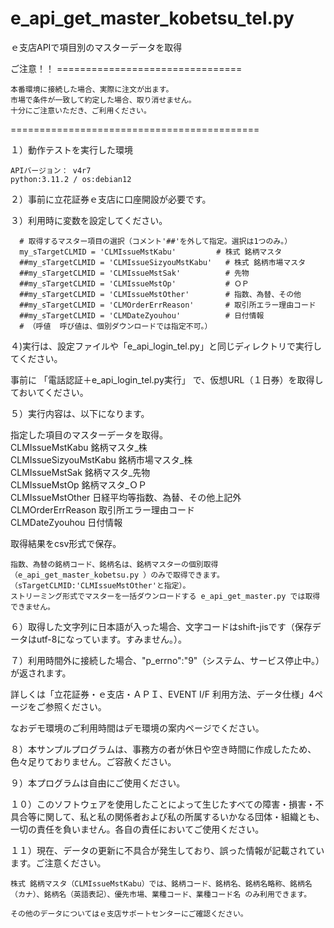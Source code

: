 # e_api_get_master_kobetsu_tel.py
ｅ支店APIで項目別のマスターデータを取得

ご注意！！ ================================

	本番環境に接続した場合、実際に注文が出ます。
	市場で条件が一致して約定した場合、取り消せません。
	十分にご注意いただき、ご利用ください。

===========================================



１）動作テストを実行した環境

	APIバージョン： v4r7
	python:3.11.2 / os:debian12

２）事前に立花証券ｅ支店に口座開設が必要です。
  
３）利用時に変数を設定してください。

      # 取得するマスター項目の選択（コメント'##'を外して指定。選択は1つのみ。）
      my_sTargetCLMID = 'CLMIssueMstKabu'         # 株式 銘柄マスタ
      ##my_sTargetCLMID = 'CLMIssueSizyouMstKabu'   # 株式 銘柄市場マスタ
      ##my_sTargetCLMID = 'CLMIssueMstSak'          # 先物
      ##my_sTargetCLMID = 'CLMIssueMstOp'           # ＯＰ
      ##my_sTargetCLMID = 'CLMIssueMstOther'        # 指数、為替、その他
      ##my_sTargetCLMID = 'CLMOrderErrReason'       # 取引所エラー理由コード
      ##my_sTargetCLMID = 'CLMDateZyouhou'          # 日付情報
      # （呼値  呼び値は、個別ダウンロードでは指定不可。）
  
４)実行は、設定ファイルや「e_api_login_tel.py」と同じディレクトリで実行してください。

  事前に
 	「電話認証＋e_api_login_tel.py実行」
  で、仮想URL（１日券）を取得しておいてください。

５）実行内容は、以下になります。

  指定した項目のマスターデータを取得。  
        CLMIssueMstKabu       銘柄マスタ_株					
        CLMIssueSizyouMstKabu	銘柄市場マスタ_株					
        CLMIssueMstSak        銘柄マスタ_先物					
        CLMIssueMstOp         銘柄マスタ_ＯＰ					
        CLMIssueMstOther      日経平均等指数、為替、その他上記外					
        CLMOrderErrReason     取引所エラー理由コード		
        CLMDateZyouhou        日付情報	
  
  取得結果をcsv形式で保存。
  
  	指数、為替の銘柄コード、銘柄名は、銘柄マスターの個別取得（e_api_get_master_kobetsu.py ）のみで取得できます。
  	（sTargetCLMID:'CLMIssueMstOther'と指定）。
   	ストリーミング形式でマスターを一括ダウンロードする e_api_get_master.py では取得できません。

６）取得した文字列に日本語が入った場合、文字コードはshift-jisです（保存データはutf-8になっています。すみません。）。

７）利用時間外に接続した場合、"p_errno":"9"（システム、サービス停止中。）が返されます。

詳しくは「立花証券・ｅ支店・ＡＰＩ、EVENT I/F 利用方法、データ仕様」4ページをご参照ください。

なおデモ環境のご利用時間はデモ環境の案内ページでください。

８）本サンプルプログラムは、事務方の者が休日や空き時間に作成したため、色々足りておりません。ご容赦ください。

９）本プログラムは自由にご使用ください。

１０）このソフトウェアを使用したことによって生じたすべての障害・損害・不具合等に関して、私と私の関係者および私の所属するいかなる団体・組織とも、一切の責任を負いません。各自の責任においてご使用ください。
    
１１）現在、データの更新に不具合が発生しており、誤った情報が記載されています。ご注意ください。

    株式 銘柄マスタ（CLMIssueMstKabu）では、銘柄コード、銘柄名、銘柄名略称、銘柄名（カナ）、銘柄名（英語表記）、優先市場、業種コード、業種コード名 のみ利用できます。

    その他のデータについてはｅ支店サポートセンターにご確認ください。
